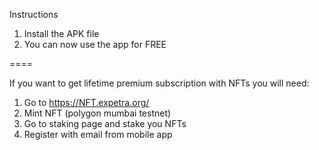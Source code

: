 Instructions

1. Install the APK file
2. You can now use the app for FREE

====


If you want to get lifetime premium subscription with NFTs you will need:

1. Go to https://NFT.expetra.org/
2. Mint NFT (polygon mumbai testnet)
3. Go to staking page and stake you NFTs
4. Register with email from mobile app


